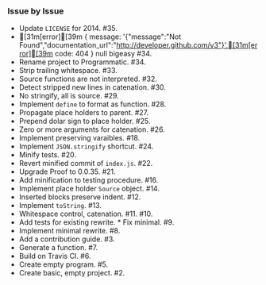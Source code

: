 ### Issue by Issue

 * Update `LICENSE` for 2014. #35.
 * [31m[error][39m { message: '{"message":"Not Found","documentation_url":"http://developer.github.com/v3"}',[31m[error][39m   code: 404 } null bigeasy #34.
 * Rename project to Programmatic. #34.
 * Strip trailing whitespace. #33.
 * Source functions are not interpreted. #32.
 * Detect stripped new lines in catenation. #30.
 * No stringify, all is source. #29.
 * Implement `define` to format as function. #28.
 * Propagate place holders to parent. #27.
 * Prepend dolar sign to place holder. #25.
 * Zero or more arguments for catenation. #26.
 * Implement preserving varaibles. #18.
 * Implement `JSON.stringify` shortcut. #24.
 * Minify tests. #20.
 * Revert minified commit of `index.js`. #22.
 * Upgrade Proof to 0.0.35. #21.
 * Add minification to testing procedure. #16.
 * Implement place holder `Source` object. #14.
 * Inserted blocks preserve indent. #12.
 * Implement `toString`. #13.
 * Whitespace control, catenation. #11. #10.
 * Add tests for existing rewrite. * Fix minimal. #9.
 * Implement minimal rewrite. #8.
 * Add a contribution guide. #3.
 * Generate a function. #7.
 * Build on Travis CI. #6.
 * Create empty program. #5.
 * Create basic, empty project. #2.
